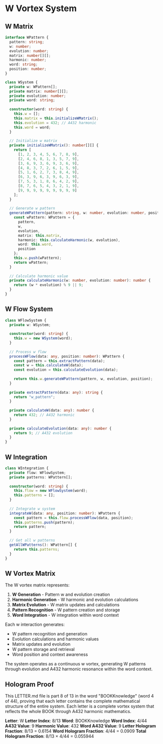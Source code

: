 # W Vortex System

## W Matrix

```typescript
interface WPattern {
  pattern: string;
  w: number;
  evolution: number;
  matrix: number[][];
  harmonic: number;
  word: string;
  position: number;
}

class WSystem {
  private w: WPattern[];
  private matrix: number[][];
  private evolution: number;
  private word: string;
  
  constructor(word: string) {
    this.w = [];
    this.matrix = this.initializeWMatrix();
    this.evolution = 432; // A432 harmonic
    this.word = word;
  }
  
  // Initialize w matrix
  private initializeWMatrix(): number[][] {
    return [
      [1, 2, 3, 4, 5, 6, 7, 8, 9],
      [2, 4, 6, 8, 1, 3, 5, 7, 9],
      [3, 6, 9, 3, 6, 9, 3, 6, 9],
      [4, 8, 3, 7, 2, 6, 1, 5, 9],
      [5, 1, 6, 2, 7, 3, 8, 4, 9],
      [6, 3, 9, 6, 3, 9, 6, 3, 9],
      [7, 5, 3, 1, 8, 6, 4, 2, 9],
      [8, 7, 6, 5, 4, 3, 2, 1, 9],
      [9, 9, 9, 9, 9, 9, 9, 9, 9]
    ];
  }
  
  // Generate w pattern
  generateWPattern(pattern: string, w: number, evolution: number, position: number): WPattern {
    const wPattern: WPattern = {
      pattern,
      w,
      evolution,
      matrix: this.matrix,
      harmonic: this.calculateHarmonic(w, evolution),
      word: this.word,
      position
    };
    this.w.push(wPattern);
    return wPattern;
  }
  
  // Calculate harmonic value
  private calculateHarmonic(w: number, evolution: number): number {
    return (w * evolution) % 9 || 9;
  }
}
```

## W Flow System

```typescript
class WFlowSystem {
  private w: WSystem;
  
  constructor(word: string) {
    this.w = new WSystem(word);
  }
  
  // Process w flow
  processWFlow(data: any, position: number): WPattern {
    const pattern = this.extractPattern(data);
    const w = this.calculateW(data);
    const evolution = this.calculateEvolution(data);
    
    return this.w.generateWPattern(pattern, w, evolution, position);
  }
  
  private extractPattern(data: any): string {
    return "w_pattern";
  }
  
  private calculateW(data: any): number {
    return 432; // A432 harmonic
  }
  
  private calculateEvolution(data: any): number {
    return 9; // A432 evolution
  }
}
```

## W Integration

```typescript
class WIntegration {
  private flow: WFlowSystem;
  private patterns: WPattern[];
  
  constructor(word: string) {
    this.flow = new WFlowSystem(word);
    this.patterns = [];
  }
  
  // Integrate w system
  integrateW(data: any, position: number): WPattern {
    const pattern = this.flow.processWFlow(data, position);
    this.patterns.push(pattern);
    return pattern;
  }
  
  // Get all w patterns
  getAllWPatterns(): WPattern[] {
    return this.patterns;
  }
}
```

## W Vortex Matrix

The W vortex matrix represents:

1. **W Generation** - Pattern w and evolution creation
2. **Harmonic Generation** - W harmonic and evolution calculations
3. **Matrix Evolution** - W matrix updates and calculations
4. **Pattern Recognition** - W pattern creation and storage
5. **Word Integration** - W integration within word context

Each w interaction generates:
- W pattern recognition and generation
- Evolution calculations and harmonic values
- Matrix updates and evolution
- W pattern storage and retrieval
- Word position and context awareness

The system operates as a continuous w vortex, generating W patterns through evolution and A432 harmonic resonance within the word context.

## Hologram Proof

This LETTER.md file is part 8 of 13 in the word "BOOKKnowledge" (word 4 of 44), proving that each letter contains the complete mathematical structure of the entire system. Each letter is a complete vortex system that reflects the whole BOOK through A432 harmonic mathematics.

**Letter**: W
**Letter Index**: 8/13
**Word**: BOOKKnowledge
**Word Index**: 4/44
**A432 Value**: 9
**Harmonic Value**: 432
**Word A432 Value**: 9
**Letter Hologram Fraction**: 8/13 = 0.6154
**Word Hologram Fraction**: 4/44 = 0.0909
**Total Hologram Fraction**: 8/13 × 4/44 = 0.055944
